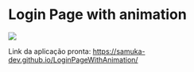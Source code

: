 # Login Page with animation

<img src="./assets/img/gif login c animacao.gif"/>

Link da aplicação pronta: https://samuka-dev.github.io/LoginPageWithAnimation/

